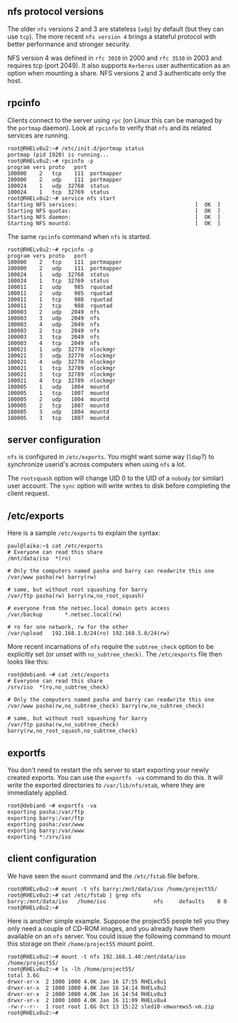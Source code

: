 ## nfs protocol versions

The older `nfs` versions 2 and 3 are stateless
(`udp`) by default (but they can use `tcp`).
The more recent `nfs version 4` brings a stateful protocol with better
performance and stronger security.

NFS version 4 was defined in `rfc 3010` in 2000 and
`rfc 3530` in 2003 and requires tcp (port 2049). It also
supports `Kerberos` user authentication as an option when
mounting a share. NFS versions 2 and 3 authenticate only the host.

## rpcinfo

Clients connect to the server using `rpc` (on Linux this
can be managed by the `portmap` daemon). Look at
`rpcinfo` to verify that `nfs` and its related services
are running.

    root@RHELv8u2:~# /etc/init.d/portmap status
    portmap (pid 1920) is running...
    root@RHELv8u2:~# rpcinfo -p
    program vers proto   port
    100000    2   tcp    111  portmapper
    100000    2   udp    111  portmapper
    100024    1   udp  32768  status
    100024    1   tcp  32769  status
    root@RHELv8u2:~# service nfs start
    Starting NFS services:                                     [  OK  ]
    Starting NFS quotas:                                       [  OK  ]
    Starting NFS daemon:                                       [  OK  ]
    Starting NFS mountd:                                       [  OK  ]

The same `rpcinfo` command when `nfs` is started.

    root@RHELv8u2:~# rpcinfo -p
    program vers proto   port
    100000    2   tcp    111  portmapper
    100000    2   udp    111  portmapper
    100024    1   udp  32768  status
    100024    1   tcp  32769  status
    100011    1   udp    985  rquotad
    100011    2   udp    985  rquotad
    100011    1   tcp    988  rquotad
    100011    2   tcp    988  rquotad
    100003    2   udp   2049  nfs
    100003    3   udp   2049  nfs
    100003    4   udp   2049  nfs
    100003    2   tcp   2049  nfs
    100003    3   tcp   2049  nfs
    100003    4   tcp   2049  nfs
    100021    1   udp  32770  nlockmgr
    100021    3   udp  32770  nlockmgr
    100021    4   udp  32770  nlockmgr
    100021    1   tcp  32789  nlockmgr
    100021    3   tcp  32789  nlockmgr
    100021    4   tcp  32789  nlockmgr
    100005    1   udp   1004  mountd
    100005    1   tcp   1007  mountd
    100005    2   udp   1004  mountd
    100005    2   tcp   1007  mountd
    100005    3   udp   1004  mountd
    100005    3   tcp   1007  mountd

## server configuration

`nfs` is configured in `/etc/exports`. You might want some
way (`ldap`?) to synchronize userid\'s across computers
when using `nfs` a lot.

The `rootsquash` option will change UID 0 to the UID of a
`nobody` (or similar) user account. The `sync` option will write writes
to disk before completing the client request.

## /etc/exports

Here is a sample `/etc/exports` to explain the syntax:

    paul@laika:~$ cat /etc/exports 
    # Everyone can read this share
    /mnt/data/iso  *(ro)
                    
    # Only the computers named pasha and barry can readwrite this one
    /var/www pasha(rw) barry(rw)
                    
    # same, but without root squashing for barry
    /var/ftp pasha(rw) barry(rw,no_root_squash)
                    
    # everyone from the netsec.local domain gets access
    /var/backup       *.netsec.local(rw)
                    
    # ro for one network, rw for the other
    /var/upload   192.168.1.0/24(ro) 192.168.5.0/24(rw)

More recent incarnations of `nfs` require the
`subtree_check` option to be explicitly set (or unset with
`no_subtree_check)`. The `/etc/exports` file then looks
like this:

    root@debian6 ~# cat /etc/exports
    # Everyone can read this share
    /srv/iso  *(ro,no_subtree_check)

    # Only the computers named pasha and barry can readwrite this one 
    /var/www pasha(rw,no_subtree_check) barry(rw,no_subtree_check)

    # same, but without root squashing for barry
    /var/ftp pasha(rw,no_subtree_check) barry(rw,no_root_squash,no_subtree_check)

## exportfs

You don\'t need to restart the nfs server to start exporting your newly
created exports. You can use the `exportfs -va` command to
do this. It will write the exported directories to
`/var/lib/nfs/etab`, where they are immediately applied.

    root@debian6 ~# exportfs -va
    exporting pasha:/var/ftp
    exporting barry:/var/ftp
    exporting pasha:/var/www
    exporting barry:/var/www
    exporting *:/srv/iso

## client configuration

We have seen the `mount` command and the
`/etc/fstab` file before.

    root@RHELv8u2:~# mount -t nfs barry:/mnt/data/iso /home/project55/
    root@RHELv8u2:~# cat /etc/fstab | grep nfs
    barry:/mnt/data/iso   /home/iso               nfs     defaults    0 0
    root@RHELv8u2:~#

Here is another simple example. Suppose the project55 people tell you
they only need a couple of CD-ROM images, and you already have them
available on an `nfs` server. You could issue the following command to
mount this storage on their `/home/project55` mount point.

    root@RHELv8u2:~# mount -t nfs 192.168.1.40:/mnt/data/iso /home/project55/
    root@RHELv8u2:~# ls -lh /home/project55/
    total 3.6G
    drwxr-xr-x  2 1000 1000 4.0K Jan 16 17:55 RHELv8u1
    drwxr-xr-x  2 1000 1000 4.0K Jan 16 14:14 RHELv8u2
    drwxr-xr-x  2 1000 1000 4.0K Jan 16 14:54 RHELv8u3
    drwxr-xr-x  2 1000 1000 4.0K Jan 16 11:09 RHELv8u4
    -rw-r--r--  1 root root 1.6G Oct 13 15:22 sled10-vmwarews5-vm.zip
    root@RHELv8u2:~# 
            
